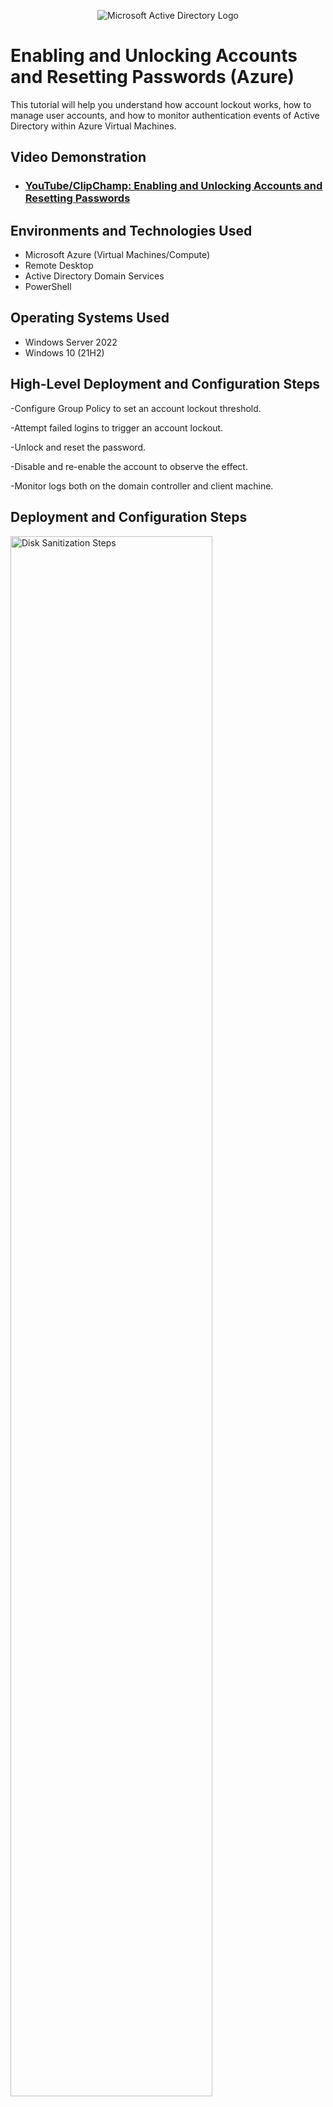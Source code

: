 <p align="center">
<img src="https://i.imgur.com/pU5A58S.png" alt="Microsoft Active Directory Logo"/>
</p>

<h1>Enabling and Unlocking Accounts and Resetting Passwords (Azure)</h1>
This tutorial will help you understand how account lockout works, how to manage user accounts, and how to monitor authentication events of Active Directory within Azure Virtual Machines.<br />


<h2>Video Demonstration</h2>

- ### [YouTube/ClipChamp: Enabling and Unlocking Accounts and Resetting Passwords](https://youtu.be/g0OsqpcXJX4?si=d24ZYUj0qzeToRbD)

<h2>Environments and Technologies Used</h2>

- Microsoft Azure (Virtual Machines/Compute)
- Remote Desktop
- Active Directory Domain Services
- PowerShell

<h2>Operating Systems Used </h2>

- Windows Server 2022
- Windows 10 (21H2)

<h2>High-Level Deployment and Configuration Steps</h2>

-Configure Group Policy to set an account lockout threshold.

-Attempt failed logins to trigger an account lockout.

-Unlock and reset the password.

-Disable and re-enable the account to observe the effect.

-Monitor logs both on the domain controller and client machine.

<h2>Deployment and Configuration Steps</h2>

<p>
<img src="https://i.imgur.com/DJmEXEB.png" height="80%" width="80%" alt="Disk Sanitization Steps"/>
</p>
<p>
Process for dealing with account lockouts:

1.Log in to dc-1.

2.Pick a random user account created previously.

3.Attempt to log in 10 times with an incorrect password.

4.Configure Group Policy to set the account lockout threshold after 5 failed login attempts.

5.Attempt to log in 6 times with an incorrect password.

6.Observe that the account is locked out in Active Directory.

7.Unlock the account.

8.Reset the password.

9.Attempt to log in with the new password.

This process demonstrates how to configure account lockouts and manage account access in Active Directory.
</p>
<br />

<p>
<img src="https://i.imgur.com/DJmEXEB.png" height="80%" width="80%" alt="Disk Sanitization Steps"/>
</p>
<p>
Steps for enabling, disabling accounts, and observing logs:

1.Disable the user account in Active Directory.

2.Attempt to log in with the disabled account and observe the error message.

3.Re-enable the account in Active Directory.

4.Attempt to log in again with the re-enabled account.

Observing Logs:

1.Check the logs on the Domain Controller for any relevant events.

2.Check the logs on the client machine to see any login-related activity or errors.

This process covers managing user account status and reviewing logs on both the Domain Controller and Client machine.
</p>
<br />
